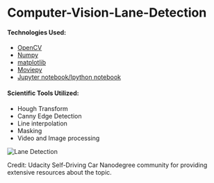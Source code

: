 # Computer-Vision-Lane-Detection

#### Technologies Used:

* [OpenCV](http://opencv.org/)
* [Numpy](http://www.numpy.org/)
* [matplotlib](http://matplotlib.org/api/pyplot_api.html)
* [Moviepy](http://zulko.github.io/moviepy/)
* [Jupyter notebook/Ipython notebook](http://jupyter.org/)

#### Scientific Tools Utilized:
* Hough Transform
* Canny Edge Detection
* Line interpolation
* Masking
* Video and Image processing

![Lane Detection](https://github.com/Self-Driving-Cars-LosAngeles/Computer-Vision-Lane-Detection/blob/master/solidYellowImageResult.jpg "Yellow Lane Identification")



Credit: Udacity Self-Driving Car Nanodegree community for providing extensive resources about the topic.
